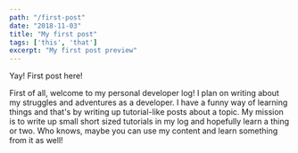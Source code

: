 ```yaml
---
path: "/first-post"
date: "2018-11-03"
title: "My first post"
tags: ['this', 'that']
excerpt: "My first post preview"
---
```


Yay! First post here!

First of all, welcome to my personal developer log! I plan on writing about my struggles and adventures as a developer. I have a funny way of learning things and that's by writing up tutorial-like posts about a topic. My mission is to write up small short sized tutorials in my log and hopefully learn a thing or two. Who knows, maybe you can use my content and learn something from it as well!
